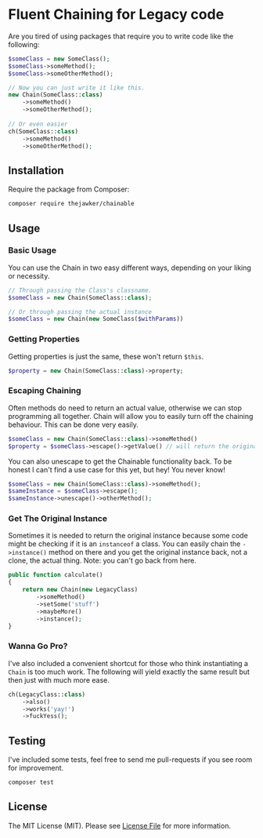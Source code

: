 # Fluent Chaining for Legacy code
Are you tired of using packages that require you to write code like the following:
```php
$someClass = new SomeClass();
$someClass->someMethod();
$someClass->someOtherMethod();

// Now you can just write it like this.
new Chain(SomeClass::class)
    ->someMethod()
    ->someOtherMethod();
    
// Or even easier
ch(SomeClass::class)
    ->someMethod()
    ->someOtherMethod();
```


## Installation

Require the package from Composer:

``` bash
composer require thejawker/chainable
```

## Usage

### Basic Usage
You can use the Chain in two easy different ways, depending on your liking or necessity.

```php
// Through passing the Class's classname.
$someClass = new Chain(SomeClass::class);

// Or through passing the actual instance
$someClass = new Chain(new SomeClass($withParams))
```

### Getting Properties
Getting properties is just the same, these won't return `$this`.
```php
$property = new Chain(SomeClass::class)->property;
```

### Escaping Chaining
Often methods do need to return an actual value, otherwise we can stop programming all together.
Chain will allow you to easily turn off the chaining behaviour. This can be done very easily.
```php
$someClass = new Chain(SomeClass::class)->someMethod()
$property = $someClass->escape()->getValue() // will return the original value
``` 

You can also unescape to get the Chainable functionality back. To be honest I can't find a use case for this yet, but hey! You never know!
```php
$someClass = new Chain(SomeClass::class)->someMethod();
$sameInstance = $someClass->escape();
$sameInstance->unescape()->otherMethod();
```

### Get The Original Instance
Sometimes it is needed to return the original instance because some code might be checking if it is an `instanceof` a class.
You can easily chain the `->instance()` method on there and you get the original instance back, not a clone, the actual thing. 
Note: you can't go back from here.
```php
public function calculate() 
{
    return new Chain(new LegacyClass)
        ->someMethod()
        ->setSome('stuff')
        ->maybeMore()
        ->instance();
}
```

### Wanna Go Pro? 
I've also included a convenient shortcut for those who think instantiating a `Chain` is too much work. The following will yield exactly the same result but then just with much more ease.
```php
ch(LegacyClass::class)
    ->also()
    ->works('yay!')
    ->fuckYess();
```

## Testing

I've included some tests, feel free to send me pull-requests if you see room for improvement.
``` bash
composer test
```

## License

The MIT License (MIT). Please see [License File](LICENSE.md) for more information.
